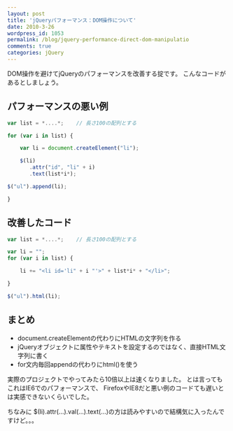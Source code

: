 ```yaml
---
layout: post
title: 'jQueryパフォーマンス：DOM操作について'
date: 2010-3-26
wordpress_id: 1053
permalink: /blog/jquery-performance-direct-dom-manipulatio
comments: true
categories: jQuery
---
```

DOM操作を避けてjQueryのパフォーマンスを改善する掟です。
こんなコードがあるとしましょう。

## パフォーマンスの悪い例

```javascript
var list = *....*;    // 長さ100の配列とする

for (var i in list) {

    var li = document.createElement("li");

    $(li)
       .attr("id", "li" + i)
       .text(list*i*);

$("ul").append(li);

}

```

## 改善したコード

```javascript
var list = *....*;    // 長さ100の配列とする

var li = "";
for (var i in list) {

    li += "<li id='li" + i "'>" + list*i* + "</li>";

}

$("ul").html(li);

```

## まとめ
+  document.createElementの代わりにHTMLの文字列を作る
+  jQueryオブジェクトに属性やテキストを設定するのではなく、直接HTML文字列に書く
+  for文内毎回appendの代わりにhtml()を使う

実際のプロジェクトでやってみたら10倍以上は速くなりました。
とは言ってもこれはIE6でのパフォーマンスで、
FirefoxやIE8だと悪い例のコードても遅いとは実感できないくらいでした。

ちなみに
$(li).attr(...).val(...).text(...)の方は読みやすいので結構気に入ったんですけど。。。
